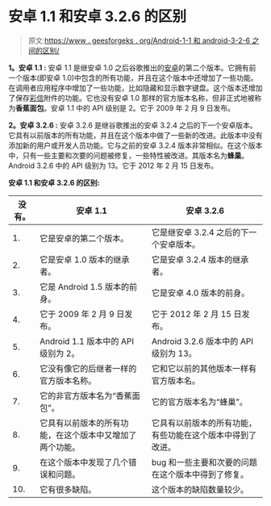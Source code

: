 # 安卓 1.1 和安卓 3.2.6 的区别

> 原文:[https://www . geesforgeks . org/Android-1-1 和 android-3-2-6 之间的区别/](https://www.geeksforgeeks.org/difference-between-android-1-1-and-android-3-2-6/)

**1。安卓 1.1 :**
安卓 1.1 是继安卓 1.0 之后谷歌推出的[安卓](https://www.geeksforgeeks.org/introduction-to-android-development/)的第二个版本。它拥有前一个版本(即安卓 1.0)中包含的所有功能，并且在这个版本中还增加了一些功能。在调用者应用程序中增加了一些功能，比如隐藏和显示数字键盘。这个版本还增加了保存[彩信](https://www.geeksforgeeks.org/what-is-mmsmultimedia-messaging-service/)附件的功能。它也没有安卓 1.0 那样的官方版本名称，但非正式地被称为**香蕉面包**。安卓 1.1 中的 API 级别是 2。它于 2009 年 2 月 9 日发布。

**2。安卓 3.2.6 :**
安卓 3.2.6 是继谷歌推出的安卓 3.2.4 之后的下一个安卓版本。它具有以前版本的所有功能，并且在这个版本中做了一些新的改进。此版本中没有添加新的用户或开发人员功能。它与之前的安卓 3.2.4 版本非常相似。在这个版本中，只有一些主要和次要的问题被修复，一些特性被改进。其版本名为**蜂巢**。Android 3.2.6 中的 API 级别为 13。它于 2012 年 2 月 15 日发布。

**安卓 1.1 和安卓 3.2.6 的区别:**

<center>

| 没有。 | 安卓 1.1 | 安卓 3.2.6 |
| --- | --- | --- |
| 1. | 它是安卓的第二个版本。 | 它是继安卓 3.2.4 之后的下一个安卓版本。 |
| 2. | 它是安卓 1.0 版本的继承者。 | 它是安卓 3.2.4 版本的继承者。 |
| 3. | 它是 Android 1.5 版本的前身。 | 它是安卓 4.0 版本的前身。 |
| 4. | 它于 2009 年 2 月 9 日发布。 | 它于 2012 年 2 月 15 日发布。 |
| 5. | Android 1.1 版本中的 API 级别为 2。 | Android 3.2.6 版本中的 API 级别为 13。 |
| 6. | 它没有像它的后继者一样的官方版本名称。 | 它和它以前的其他版本一样有官方版本名。 |
| 7. | 它的非官方版本名为“香蕉面包”。 | 它的官方版本名为“蜂巢”。 |
| 8. | 它具有以前版本的所有功能，在这个版本中又增加了两个功能。 | 它具有以前版本的所有功能，有些功能在这个版本中得到了改进。 |
| 9. | 在这个版本中发现了几个错误和问题。 | bug 和一些主要和次要的问题在这个版本中得到了修复。 |
| 10. | 它有很多缺陷。 | 这个版本的缺陷数量较少。 |

</center>